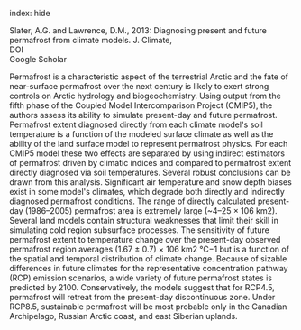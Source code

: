 index: hide

<div class="Citation">

  <div class="Citation-body">
    <div class="Citation-text">Slater, A.G. and Lawrence, D.M., 2013: Diagnosing present and future permafrost from climate models. <span class="Article-journal">J. Climate, </span><span class="Article-volume"></span></div>
    <div class="Citation-links">
      <div class="CitationLink" data-href="https://doi.org/10.1175/JCLI-D-12-00341.1.">
        <div class="CitationLink-icon CitationLink-Doi"></div>
        <div class="CitationLink-text">DOI</div>
      </div>
      <div class="CitationLink" data-href="https://scholar.google.com/scholar?q=10.1175/JCLI-D-12-00341.1.">
        <div class="CitationLink-icon CitationLink-Scholar"></div>
        <div class="CitationLink-text">Google Scholar</div>
      </div>
    </div>
  </div>
</div>

Permafrost is a characteristic aspect of the terrestrial Arctic and the fate of near-surface permafrost over the next century is likely to exert strong controls on Arctic hydrology and biogeochemistry. Using output from the fifth phase of the Coupled Model Intercomparison Project (CMIP5), the authors assess its ability to simulate present-day and future permafrost. Permafrost extent diagnosed directly from each climate model's soil temperature is a function of the modeled surface climate as well as the ability of the land surface model to represent permafrost physics. For each CMIP5 model these two effects are separated by using indirect estimators of permafrost driven by climatic indices and compared to permafrost extent directly diagnosed via soil temperatures. Several robust conclusions can be drawn from this analysis. Significant air temperature and snow depth biases exist in some model's climates, which degrade both directly and indirectly diagnosed permafrost conditions. The range of directly calculated present-day (1986–2005) permafrost area is extremely large (~4–25 × 106 km2). Several land models contain structural weaknesses that limit their skill in simulating cold region subsurface processes. The sensitivity of future permafrost extent to temperature change over the present-day observed permafrost region averages (1.67 ± 0.7) × 106 km2 °C−1 but is a function of the spatial and temporal distribution of climate change. Because of sizable differences in future climates for the representative concentration pathway (RCP) emission scenarios, a wide variety of future permafrost states is predicted by 2100. Conservatively, the models suggest that for RCP4.5, permafrost will retreat from the present-day discontinuous zone. Under RCP8.5, sustainable permafrost will be most probable only in the Canadian Archipelago, Russian Arctic coast, and east Siberian uplands.

<div class="Citation-copy">

</div>